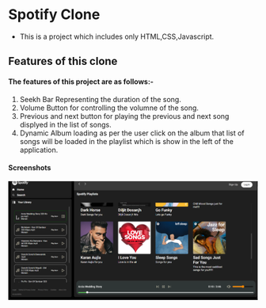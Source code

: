 # Spotify Clone
- This is a project which includes only HTML,CSS,Javascript.

## Features of this clone
#### The features of this project are as follows:-
1. Seekh Bar Representing the duration of the song.
2. Volume Button for controlling the volumne of the song.
3. Previous and next button for playing the previous and next song displyed in the list of songs.
4. Dynamic Album loading as per the user click on the album that list of songs will be loaded in the playlist which is show in the left of the application.
#### Screenshots
![alt text](image-1.png)
